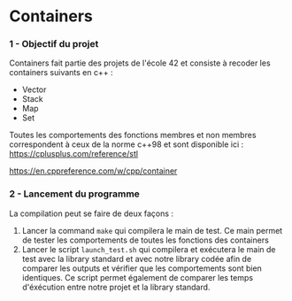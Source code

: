 # Containers
### 1 - Objectif du projet
Containers fait partie des projets de l'école 42 et consiste à recoder les containers suivants en c++ :
- Vector
- Stack
- Map
- Set

Toutes les comportements des fonctions membres et non membres correspondent à ceux de la norme c++98 et sont disponible ici :
https://cplusplus.com/reference/stl

https://en.cppreference.com/w/cpp/container

### 2 - Lancement du programme
La compilation peut se faire de deux façons :
1. Lancer la command ```make``` qui compilera le main de test. Ce main permet de tester les comportements de toutes les fonctions des containers
2. Lancer le script ```launch_test.sh``` qui compilera et exécutera le main de test avec la library standard et avec notre library codée afin de comparer les outputs et vérifier que les comportements sont bien identiques. Ce script permet également de comparer les temps d'éxécution entre notre projet et la library standard.

